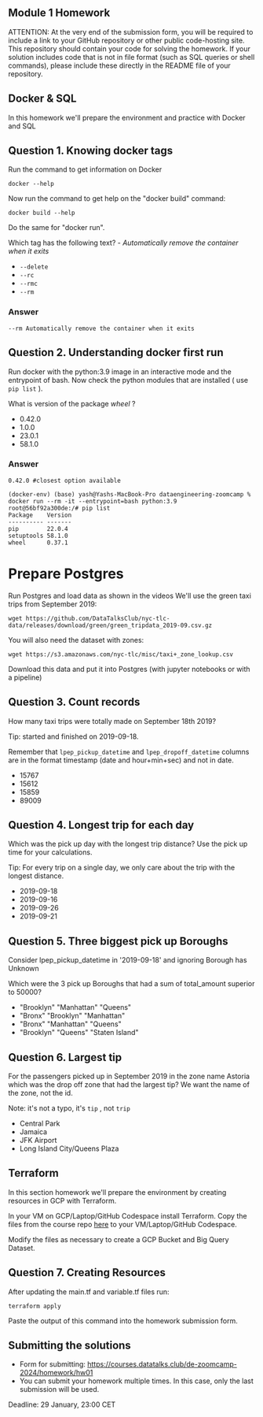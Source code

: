 ## Module 1 Homework

ATTENTION: At the very end of the submission form, you will be required to include a link to your GitHub repository or other public code-hosting site. This repository should contain your code for solving the homework. If your solution includes code that is not in file format (such as SQL queries or shell commands), please include these directly in the README file of your repository.

## Docker & SQL

In this homework we'll prepare the environment
and practice with Docker and SQL

## Question 1. Knowing docker tags

Run the command to get information on Docker

``docker --help``

Now run the command to get help on the "docker build" command:

``docker build --help``

Do the same for "docker run".

Which tag has the following text? - *Automatically remove the container when it exits*

- `--delete`
- `--rc`
- `--rmc`
- `--rm`

### Answer

```
--rm Automatically remove the container when it exits
```

## Question 2. Understanding docker first run

Run docker with the python:3.9 image in an interactive mode and the entrypoint of bash.
Now check the python modules that are installed ( use ``pip list`` ).

What is version of the package *wheel* ?

- 0.42.0
- 1.0.0
- 23.0.1
- 58.1.0

### Answer

```
0.42.0 #closest option available
```

```
(docker-env) (base) yash@Yashs-MacBook-Pro dataengineering-zoomcamp % docker run --rm -it --entrypoint=bash python:3.9
root@56bf92a300de:/# pip list
Package    Version
---------- -------
pip        22.0.4
setuptools 58.1.0
wheel      0.37.1
```

# Prepare Postgres

Run Postgres and load data as shown in the videos
We'll use the green taxi trips from September 2019:

``wget https://github.com/DataTalksClub/nyc-tlc-data/releases/download/green/green_tripdata_2019-09.csv.gz``

You will also need the dataset with zones:

``wget https://s3.amazonaws.com/nyc-tlc/misc/taxi+_zone_lookup.csv``

Download this data and put it into Postgres (with jupyter notebooks or with a pipeline)

## Question 3. Count records

How many taxi trips were totally made on September 18th 2019?

Tip: started and finished on 2019-09-18.

Remember that `lpep_pickup_datetime` and `lpep_dropoff_datetime` columns are in the format timestamp (date and hour+min+sec) and not in date.

- 15767
- 15612
- 15859
- 89009

## Question 4. Longest trip for each day

Which was the pick up day with the longest trip distance?
Use the pick up time for your calculations.

Tip: For every trip on a single day, we only care about the trip with the longest distance.

- 2019-09-18
- 2019-09-16
- 2019-09-26
- 2019-09-21

## Question 5. Three biggest pick up Boroughs

Consider lpep_pickup_datetime in '2019-09-18' and ignoring Borough has Unknown

Which were the 3 pick up Boroughs that had a sum of total_amount superior to 50000?

- "Brooklyn" "Manhattan" "Queens"
- "Bronx" "Brooklyn" "Manhattan"
- "Bronx" "Manhattan" "Queens"
- "Brooklyn" "Queens" "Staten Island"

## Question 6. Largest tip

For the passengers picked up in September 2019 in the zone name Astoria which was the drop off zone that had the largest tip?
We want the name of the zone, not the id.

Note: it's not a typo, it's `tip` , not `trip`

- Central Park
- Jamaica
- JFK Airport
- Long Island City/Queens Plaza

## Terraform

In this section homework we'll prepare the environment by creating resources in GCP with Terraform.

In your VM on GCP/Laptop/GitHub Codespace install Terraform.
Copy the files from the course repo
[here](https://github.com/DataTalksClub/data-engineering-zoomcamp/tree/main/01-docker-terraform/1_terraform_gcp/terraform) to your VM/Laptop/GitHub Codespace.

Modify the files as necessary to create a GCP Bucket and Big Query Dataset.

## Question 7. Creating Resources

After updating the main.tf and variable.tf files run:

```
terraform apply
```

Paste the output of this command into the homework submission form.

## Submitting the solutions

* Form for submitting: https://courses.datatalks.club/de-zoomcamp-2024/homework/hw01
* You can submit your homework multiple times. In this case, only the last submission will be used.

Deadline: 29 January, 23:00 CET
